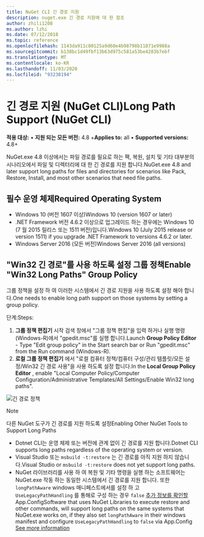 ```yaml
---
title: NuGet CLI 긴 경로 지원
description: nuget.exe 긴 경로 지원에 대 한 참조
author: zhili1208
ms.author: lzhi
ms.date: 07/12/2018
ms.topic: reference
ms.openlocfilehash: 1143da911c80125a9d60e4b98798b11871e9988a
ms.sourcegitcommit: b138bc1d49fbf13b63d975c581a53be4283b7ebf
ms.translationtype: MT
ms.contentlocale: ko-KR
ms.lasthandoff: 11/03/2020
ms.locfileid: "93238194"
---
```

# <a name="long-path-support-nuget-cli"></a><span data-ttu-id="72ad9-103">긴 경로 지원 (NuGet CLI)</span><span class="sxs-lookup"><span data-stu-id="72ad9-103">Long Path Support (NuGet CLI)</span></span>

<span data-ttu-id="72ad9-104">**적용 대상:** &bullet; **지원 되는 모든 버전:** 4.8 +</span><span class="sxs-lookup"><span data-stu-id="72ad9-104">**Applies to:** all &bullet; **Supported versions:** 4.8+</span></span>

<span data-ttu-id="72ad9-105">NuGet.exe 4.8 이상에서는 파일 경로를 필요로 하는 팩, 복원, 설치 및 기타 대부분의 시나리오에서 파일 및 디렉터리에 대 한 긴 경로를 지원 합니다.</span><span class="sxs-lookup"><span data-stu-id="72ad9-105">NuGet.exe 4.8 and later support long paths for files and directories for scenarios like Pack, Restore, Install, and most other scenarios that need file paths.</span></span>

## <a name="required-operating-system"></a><span data-ttu-id="72ad9-106">필수 운영 체제</span><span class="sxs-lookup"><span data-stu-id="72ad9-106">Required Operating System</span></span>

-   <span data-ttu-id="72ad9-107">Windows 10 (버전 1607 이상)</span><span class="sxs-lookup"><span data-stu-id="72ad9-107">Windows 10 (version 1607 or later)</span></span>
-   <span data-ttu-id="72ad9-108">.NET Framework 버전 4.6.2 이상으로 업그레이드 하는 경우에는 Windows 10 (7 월 2015 릴리스 또는 1511 버전)입니다.</span><span class="sxs-lookup"><span data-stu-id="72ad9-108">Windows 10 (July 2015 release or version 1511) if you upgrade .NET Framework to versions 4.6.2 or later.</span></span>
-   <span data-ttu-id="72ad9-109">Windows Server 2016 (모든 버전)</span><span class="sxs-lookup"><span data-stu-id="72ad9-109">Windows Server 2016 (all versions)</span></span>

## <a name="enable-win32-long-paths-group-policy"></a><span data-ttu-id="72ad9-110">"Win32 긴 경로"를 사용 하도록 설정 그룹 정책</span><span class="sxs-lookup"><span data-stu-id="72ad9-110">Enable "Win32 Long Paths" Group Policy</span></span>

<span data-ttu-id="72ad9-111">그룹 정책을 설정 하 여 이러한 시스템에서 긴 경로 지원을 사용 하도록 설정 해야 합니다.</span><span class="sxs-lookup"><span data-stu-id="72ad9-111">One needs to enable long path support on those systems by setting a group policy.</span></span>

<span data-ttu-id="72ad9-112">단계:</span><span class="sxs-lookup"><span data-stu-id="72ad9-112">Steps:</span></span>
1. <span data-ttu-id="72ad9-113">**그룹 정책 편집기** 시작 검색 창에서 "그룹 정책 편집"을 입력 하거나 실행 명령 (Windows-R)에서 "gpedit.msc"를 실행 합니다.</span><span class="sxs-lookup"><span data-stu-id="72ad9-113">Launch **Group Policy Editor** - Type "Edit group policy" in the Start search bar or Run "gpedit.msc" from the Run command (Windows-R).</span></span>
2. <span data-ttu-id="72ad9-114">**로컬 그룹 정책 편집기** 에서 "로컬 컴퓨터 정책/컴퓨터 구성/관리 템플릿/모든 설정/Win32 긴 경로 사용"을 사용 하도록 설정 합니다.</span><span class="sxs-lookup"><span data-stu-id="72ad9-114">In the **Local Group Policy Editor** , enable "Local Computer Policy/Computer Configuration/Administrative Templates/All Settings/Enable Win32 long paths".</span></span>

![긴 경로 정책](media/LongPathPolicy.png)


> [!Note]
> <span data-ttu-id="72ad9-116">다른 NuGet 도구가 긴 경로를 지원 하도록 설정</span><span class="sxs-lookup"><span data-stu-id="72ad9-116">Enabling Other NuGet Tools to Support Long Paths</span></span>
>
> -   <span data-ttu-id="72ad9-117">Dotnet CLI는 운영 체제 또는 버전에 관계 없이 긴 경로를 지원 합니다.</span><span class="sxs-lookup"><span data-stu-id="72ad9-117">Dotnet CLI supports long paths regardless of the operating system or version.</span></span>
> -   <span data-ttu-id="72ad9-118">Visual Studio 또는 `msbuild -t:restore` 는 긴 경로를 아직 지원 하지 않습니다.</span><span class="sxs-lookup"><span data-stu-id="72ad9-118">Visual Studio or `msbuild -t:restore` does not yet support long paths.</span></span>
> -   <span data-ttu-id="72ad9-119">NuGet 라이브러리를 사용 하 여 복원 및 기타 명령을 실행 하는 소프트웨어는 NuGet.exe 작동 하는 동일한 시스템에서 긴 경로를 지원 합니다. 또한 `longPathAware` windows 매니페스트에서를 설정 하 고 `UseLegacyPathHandling` 를 통해로 구성 하는 경우 `false` [추가 정보를 확인할](/archive/blogs/jeremykuhne/net-4-6-2-and-long-paths-on-windows-10) App.Config</span><span class="sxs-lookup"><span data-stu-id="72ad9-119">Software that uses NuGet Libraries to execute restore and other commands, will support long paths on the same systems that NuGet.exe works on, if they also set `longPathAware` in their windows manifest and configure `UseLegacyPathHandling` to `false` via App.Config [See more information](/archive/blogs/jeremykuhne/net-4-6-2-and-long-paths-on-windows-10)</span></span>